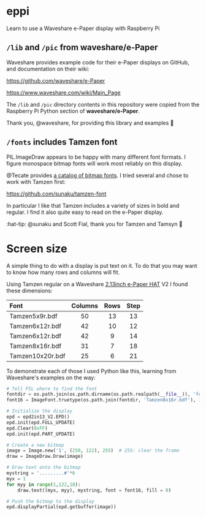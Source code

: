 # eppi

Learn to use a Waveshare e-Paper display with Raspberry Pi

## `/lib` and `/pic` from waveshare/e-Paper

Waveshare provides example code for their e-Paper displays on GitHub, and documentation on their wiki:

https://github.com/waveshare/e-Paper

https://www.waveshare.com/wiki/Main_Page

The `/lib` and `/pic` directory contents in this repository were copied from the Raspberry Pi Python section of **waveshare/e-Paper**.

Thank you, @waveshare, for providing this library and examples :bow:

## `/fonts` includes Tamzen font

PIL.ImageDraw appears to be happy with many different font formats. I figure monospace bitmap fonts will work most reliably on this display.

@Tecate provides [a catalog of bitmap fonts](https://github.com/Tecate/bitmap-fonts). I tried several and chose to work with Tamzen first:

https://github.com/sunaku/tamzen-font

In particular I like that Tamzen includes a variety of sizes in bold and regular. I find it also quite easy to read on the e-Paper display.

:hat-tip: @sunaku and Scott Fial, thank you for Tamzen and Tamsyn :bow:

# Screen size

A simple thing to do with a display is put text on it. To do that you may want to know how many rows and columns will fit.

Using Tamzen regular on a Waveshare [2.13inch e-Paper HAT](https://www.waveshare.com/wiki/2.13inch_e-Paper_HAT) V2 I found these dimensions:

| Font | Columns | Rows | Step |
|:- |:-:|:-:|:-:|
| Tamzen5x9r.bdf | 50 | 13 | 13 |
| Tamzen6x12r.bdf | 42 | 10 | 12 |
| Tamzen6x12r.bdf | 42 | 9 | 14 |
| Tamzen8x16r.bdf | 31 | 7 | 18 |
| Tamzen10x20r.bdf | 25 | 6 | 21 |

To demonstrate each of those I used Python like this, learning from Waveshare's examples on the way:

```python
# Tell PIL where to find the font
fontdir = os.path.join(os.path.dirname(os.path.realpath(__file__)), 'fonts', 'tamzen-font', 'bdf')
font16 = ImageFont.truetype(os.path.join(fontdir, 'Tamzen8x16r.bdf'), 16)

# Initialize the display
epd = epd2in13_V2.EPD()
epd.init(epd.FULL_UPDATE)
epd.Clear(0xFF)
epd.init(epd.PART_UPDATE)

# Create a new bitmap
image = Image.new('1', (250, 122), 255)  # 255: clear the frame    
draw = ImageDraw.Draw(image)

# Draw text onto the bitmap
mystring = '.........#'*6
myx = 1
for myy in range(1,122,18):
    draw.text((myx, myy), mystring, font = font16, fill = 0)

# Push the bitmap to the display
epd.displayPartial(epd.getbuffer(image))
```
